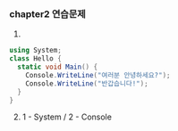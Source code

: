 ### chapter2 연습문제

1.

```csharp
using System;
class Hello {
  static void Main() {
    Console.WriteLine("여러분 안녕하세요?");
    Console.WriteLine("반갑습니다!");
  }
}
```

2.  1 - System / 2 - Console

